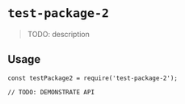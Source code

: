 # `test-package-2`

> TODO: description

## Usage

```
const testPackage2 = require('test-package-2');

// TODO: DEMONSTRATE API
```
